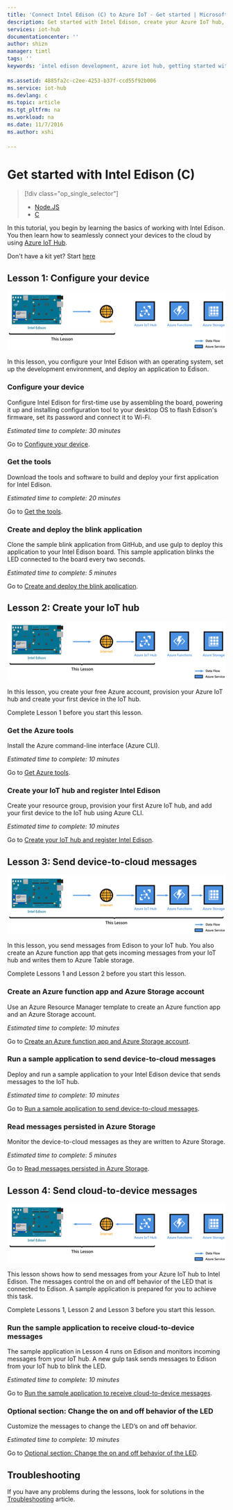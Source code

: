 ```yaml
---
title: 'Connect Intel Edison (C) to Azure IoT - Get started | Microsoft Docs'
description: Get started with Intel Edison, create your Azure IoT hub, and connect Edison to the IoT hub
services: iot-hub
documentationcenter: ''
author: shizn
manager: timtl
tags: ''
keywords: 'intel edison development, azure iot hub, getting started with the internet of things, internet of things tutorial, adafruit internet of things, intel edison arduino, getting started with arduino'

ms.assetid: 4885fa2c-c2ee-4253-b37f-ccd55f92b006
ms.service: iot-hub
ms.devlang: c
ms.topic: article
ms.tgt_pltfrm: na
ms.workload: na
ms.date: 11/7/2016
ms.author: xshi

---
```

# Get started with Intel Edison (C)
> [!div class="op_single_selector"]
> * [Node.JS](iot-hub-intel-edison-kit-node-get-started.md)
> * [C](iot-hub-intel-edison-kit-c-get-started.md)

In this tutorial, you begin by learning the basics of working with Intel Edison. You then learn how to seamlessly connect your devices to the cloud by using [Azure IoT Hub](iot-hub-what-is-iot-hub.md).

Don't have a kit yet? Start [here](https://azure.microsoft.com/develop/iot/starter-kits)

## Lesson 1: Configure your device
![Lesson 1 end-to-end diagram](media/iot-hub-intel-edison-lessons/e2e-lesson1.png)

In this lesson, you configure your Intel Edison with an operating system, set up the development environment, and deploy an application to Edison.

### Configure your device
Configure Intel Edison for first-time use by assembling the board, powering it up and installing configuration tool to your desktop OS to flash Edison's firmware, set its password and connect it to Wi-Fi.  

*Estimated time to complete: 30 minutes*

Go to [Configure your device][configure-your-device].

### Get the tools
Download the tools and software to build and deploy your first application for Intel Edison.

*Estimated time to complete: 20 minutes*

Go to [Get the tools][get-the-tools].

### Create and deploy the blink application
Clone the sample blink application from GitHub, and use gulp to deploy this application to your Intel Edison board. This sample application blinks the LED connected to the board every two seconds.

*Estimated time to complete: 5 minutes*

Go to [Create and deploy the blink application][create-and-deploy-the-blink-application].

## Lesson 2: Create your IoT hub
![Lesson 2 end-to-end diagram](media/iot-hub-intel-edison-lessons/e2e-lesson2.png)

In this lesson, you create your free Azure account, provision your Azure IoT hub and create your first device in the IoT hub.

Complete Lesson 1 before you start this lesson.

### Get the Azure tools
Install the Azure command-line interface (Azure CLI).

*Estimated time to complete: 10 minutes*

Go to [Get Azure tools][get-azure-tools].

### Create your IoT hub and register Intel Edison
Create your resource group, provision your first Azure IoT hub, and add your first device to the IoT hub using Azure CLI.

*Estimated time to complete: 10 minutes*

Go to [Create your IoT hub and register Intel Edison](iot-hub-intel-edison-kit-c-lesson2-prepare-azure-iot-hub.md).

## Lesson 3: Send device-to-cloud messages
![Lesson 3 end-to-end diagram](media/iot-hub-intel-edison-lessons/e2e-lesson3.png)

In this lesson, you send messages from Edison to your IoT hub. You also create an Azure function app that gets incoming messages from your IoT hub and writes them to Azure Table storage.

Complete Lessons 1 and Lesson 2 before you start this lesson.

### Create an Azure function app and Azure Storage account
Use an Azure Resource Manager template to create an Azure function app and an Azure Storage account.

*Estimated time to complete: 10 minutes*

Go to [Create an Azure function app and Azure Storage account][create-an-azure-function-app-and-azure-storage-account].

### Run a sample application to send device-to-cloud messages
Deploy and run a sample application to your Intel Edison device that sends messages to the IoT hub.

*Estimated time to complete: 10 minutes*

Go to [Run a sample application to send device-to-cloud messages][send-device-to-cloud-messages].

### Read messages persisted in Azure Storage
Monitor the device-to-cloud messages as they are written to Azure Storage.

*Estimated time to complete: 5 minutes*

Go to [Read messages persisted in Azure Storage][read-messages-persisted-in-azure-storage].

## Lesson 4: Send cloud-to-device messages
![Lesson 4 end-to-end diagram](media/iot-hub-intel-edison-lessons/e2e-lesson4.png)

This lesson shows how to send messages from your Azure IoT hub to Intel Edison. The messages control the on and off behavior of the LED that is connected to Edison. A sample application is prepared for you to achieve this task.

Complete Lessons 1, Lesson 2 and Lesson 3 before you start this lesson.

### Run the sample application to receive cloud-to-device messages
The sample application in Lesson 4 runs on Edison and monitors incoming messages from your IoT hub. A new gulp task sends messages to Edison from your IoT hub to blink the LED.

*Estimated time to complete: 10 minutes*

Go to [Run the sample application to receive cloud-to-device messages][receive-cloud-to-device-messages].

### Optional section: Change the on and off behavior of the LED
Customize the messages to change the LED’s on and off behavior.

*Estimated time to complete: 10 minutes*

Go to [Optional section: Change the on and off behavior of the LED][change-the-on-and-off-behavior-of-the-led].

## Troubleshooting
If you have any problems during the lessons, look for solutions in the [Troubleshooting][troubleshooting] article.
<!-- Images and links -->

[configure-your-device]: iot-hub-intel-edison-kit-c-lesson1-configure-your-device.md
[get-the-tools]: iot-hub-intel-edison-kit-c-lesson1-get-the-tools-win32.md
[create-and-deploy-the-blink-application]: iot-hub-intel-edison-kit-c-lesson1-deploy-blink-app.md
[get-azure-tools]: iot-hub-intel-edison-kit-c-lesson2-get-azure-tools-win32.md
[create-an-azure-function-app-and-azure-storage-account]: iot-hub-intel-edison-kit-c-lesson3-deploy-resource-manager-template.md
[send-device-to-cloud-messages]: iot-hub-intel-edison-kit-c-lesson3-run-azure-blink.md
[read-messages-persisted-in-azure-storage]: iot-hub-intel-edison-kit-c-lesson3-read-table-storage.md
[receive-cloud-to-device-messages]:iot-hub-intel-edison-kit-c-lesson4-send-cloud-to-device-messages.md
[change-the-on-and-off-behavior-of-the-led]: iot-hub-intel-edison-kit-c-lesson4-change-led-behavior.md
[troubleshooting]: iot-hub-intel-edison-kit-c-troubleshooting.md